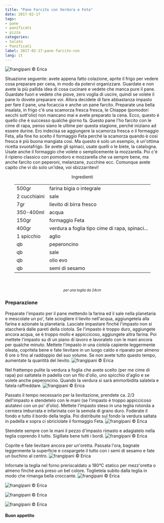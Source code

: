```yaml
---
title: "Pane Farcito con Verdura e Feta"
date: 2017-02-17
tags:
- pane
- panificati
- pizza
categories:
- Salato
- Panificati
label: 2017-02-17-pane-farcito-con
lang: it
---
```

![](header.jpg "frangipani © Erica")

Situazione seguente: avete appena fatto colazione, aprite il frigo per vedere cosa preparare per cena, in modo da potervi organizzare. Guardate e non avete la più pallida idea di cosa cucinare e vedete che manca pure il pane. Guardate fuori e vedete che piove, zero voglia di uscire, quindi se volete il pane lo dovete preparare voi. Allora decidete di fare abbastanza impasto per fare il pane, una focaccia e anche un pane farcito. Preparate una bella insalata, in frigo c'è una scamorza fresca fresca, le Chiappe (pomodori secchi sott'olio) non mancano mai e avete preparato la cena. Ecco, questo è quello che è successo qualche giorno fa. Questo pane l'ho farcito con le cime di rapa, penso siano le ultime per questa stagione, perché iniziano ad essere durine. Ero indecisa se aggiungere la scamorza fresca o il formaggio Feta, alla fine ho scelto il formaggio Feta perché la scamorza quando è così fresca è più buona mangiata così. Ma questo è solo un esempio, è un'ottima ricetta svuotafrigo. Se avete gli spinaci, usate quelli o le biete, la catalogna. Usate anche il formaggio che volete o semplicemente la mozzarella. Poi c'è il ripieno classico con pomodoro e mozzarella che va sempre bene, ma anche farcito con peperoni, melanzane, zucchine ecc. Comunque avete capito che vi do solo un'idea, voi sbizzarritevi!

<div id="wrapper" style="text-align: center">
  <div id="yourdiv" style="display: inline-block;">
    <div class="ingredients">
      <div class="ingredients-title">Ingredienti</div>
      <table>
        <tbody>
          <tr>
            <td>500gr</td>
            <td>farina bigia o integrale</td>
          </tr>      
          <tr>
            <td>2 cucchiaini</td>
            <td>sale</td>
          </tr>      
          <tr>
            <td>7gr</td>
            <td>lievito di birra fresco</td>
          </tr>
          <tr>
            <td>350-400ml</td>
            <td>acqua</td>
          </tr>
          <tr>
            <td>150gr</td>
            <td>formaggio Feta</td>
          </tr>
          <tr>
            <td>400gr</td>
            <td>verdura a foglia tipo cime di rapa, spinaci...</td>
          </tr>
          <tr>
            <td>1 spicchio</td>
            <td>aglio</td>
          </tr>
          <tr>
            <td>qb</td>
            <td>peperoncino</td>
          </tr>
          <tr>
            <td>qb</td>
            <td>sale</td>
          </tr>
          <tr>
            <td>qb</td>
            <td>olio evo</td>
          </tr>
          <tr>
            <td>qb</td>
            <td>semi di sesamo</td>
          </tr>
        </tbody>
      </table>
      <br></br>
      <i class="pull-right" style="font-size: 80%;">per una teglia da 24cm</i>
    </div>
  </div>
</div>


<h3>
  <font color="grey">
    <i class="fa fa-cogs"></i>
  </font> Preparazione
</h3>

Preparate l'impasto per il pane mettendo la farina ed il sale nella planetaria e mescolate un po', fate sciogliere il lievito nell'acqua, aggiungetela alla farina e azionate la planetaria. Lasciate impastare finché l'impasto non si staccherà dalle pareti della ciotola. Se l'impasto è troppo duro, aggiungete ancora acqua, se è troppo mollo e appiccicoso, aggiungete altra farina. Poi mettete l'impasto su di un piano di lavoro e lavoratelo con le mani ancora per qualche minuto. Mettete l'impasto in una ciotola capiente leggermente oleata, copritela bene e fate lievitare in un luogo caldo e riparato per almeno 6 ore o fino al raddoppio del suo volume. Se non avete tutto questo tempo, aumentate la quantità del lievito.
![](impasto.jpg "frangipani © Erica")

Nel frattempo pulite la verdura a foglia che avete scelto (per me cime di rapa) poi saltatela in padella con un filo d'olio, uno spicchio d'aglio e se volete anche peperoncino. Quando la verdura si sarà ammorbidita salatela e fatela raffreddare.
![](verdura.jpg "frangipani © Erica")

Passato il tempo necessario per la lievitazione, prendete ca. 2/3 dell'impasto e stendetelo con le mani (se l'impasto è troppo appiccicoso aiutatevi con un po' d'olio). Mettete l'impasto steso in una teglia rotonda a cerniera imburrata e infarinata con la semola di grano duro. Foderate il fondo e tutto il bordo della teglia. Poi distribuite sul fondo la verdura saltata in padella e sopra ci sbriciolate il formaggio Feta.
![](farcire.jpg "frangipani © Erica")

Stendete sempre con le mani il pezzo d'impasto rimasto e adagiatelo nella teglia coprendo il tutto. Sigillate bene tutti i bordi.
![](teglia.jpg "frangipani © Erica")

Coprite e fate lievitare ancora per un'oretta. Passata l'ora, bagnate leggermente la superficie e cospargete il tutto con i semi di sesamo e fate un buchino al centro.
![](teglialievitata.jpg "frangipani © Erica")

Infornate la teglia nel forno preriscaldato a 180°C statico per mezz'oretta o almeno finché avrà preso un bel colore. Toglietela subito dalla teglia in modo che rimanga bella croccante.
![](risultato1.jpg "frangipani © Erica")

![](risultato2.jpg "frangipani © Erica")

![](risultato3.jpg "frangipani © Erica")

![](risultato4.jpg "frangipani © Erica")

<h4>Buon appetito
  <font color="red">
    <i class="fa fa-smile-o"></i>
  </font>
</h4>